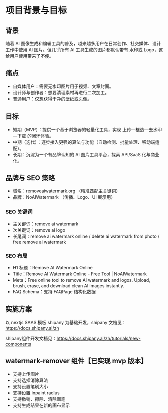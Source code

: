 # 项目背景与目标

## 背景

随着 AI 图像生成和编辑工具的普及，越来越多用户在日常创作、社交媒体、设计工作中使用 AI 图片。但几乎所有 AI 工具生成的图片都默认带有 水印或 Logo，这给用户使用带来了不便。

## 痛点

- 自媒体用户：需要无水印图片用于视频、文章封面。
- 设计师与创作者：想要清理素材再进行二次加工。
- 普通用户：仅想获得干净的壁纸或头像。

## 目标

- 短期（MVP）：提供一个基于浏览器的轻量化工具，实现 上传—框选—去水印—下载 的闭环体验。
- 中期（迭代）：逐步接入更强的算法与功能（自动检测、批量处理、移动端适配）。
- 长期：沉淀为一个有品牌认知的 AI 图片工具平台，探索 API/SaaS 化与商业化。

## 品牌与 SEO 策略

- 域名：removeaiwatermark.org  （精准匹配主关键词）
- 品牌：NoAIWatermark （传播、Logo、UI 展示用）

### SEO 关键词

- 主关键词：remove ai watermark
- 次关键词：remove ai logo
- 长尾词：remove ai watermark online / delete ai watermark from photo / free remove ai watermark

### SEO 布局

- H1 标题：Remove AI Watermark Online
- Title：Remove AI Watermark Online - Free Tool | NoAIWatermark
- Meta：Free online tool to remove AI watermark and logos. Upload, brush, erase, and download clean AI images instantly.
- FAQ Schema：支持 FAQPage 结构化数据

## 实施方案

以 nextjs SAAS 模板 shipany 为基础开发，shipany 文档见：https://docs.shipany.ai/zh

shipany组件开发文档见：https://docs.shipany.ai/zh/tutorials/new-components

## watermark-remover 组件【已实现 mvp 版本】

- 支持上传图片
- 支持选择消除算法
- 支持设置笔刷大小
- 支持设置 inpaint radius
- 支持撤销、擦除、清除画笔
- 支持生成结果在新的画布显示


